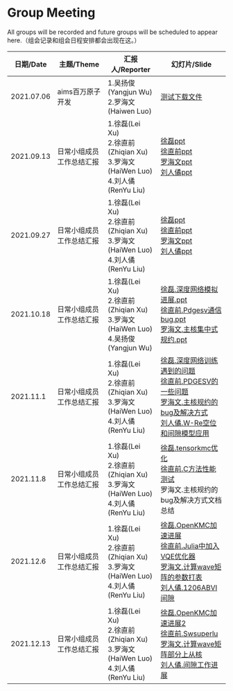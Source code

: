 # Group Meeting

All groups will be recorded and future groups will be scheduled to appear here.（组会记录和组会日程安排都会出现在这。）

| 日期/Date  | 主题/Theme               | 汇报人/Reporter                                              | 幻灯片/Slide                                                 |
| ---------- | ------------------------ | ------------------------------------------------------------ | ------------------------------------------------------------ |
| 2021.07.06 | aims百万原子开发         | 1.吴扬俊(Yangjun Wu)<br />2.罗海文(Haiwen Luo)               | <a href="resource/test.pdf" target="_blank">测试下载文件</a> |
| 2021.09.13 | 日常小组成员工作总结汇报 | 1.徐磊(Lei Xu)<br />2.徐直前(Zhiqian Xu)<br />3.罗海文(HaiWen Luo)<br />4.刘人僪(RenYu Liu) |  <a href="resource/徐磊-9-13组会.pdf" target="_blank">徐磊ppt</a><br /><a href="resource/20210913徐直前MPS.pdf" target="_blank">徐直前ppt</a><br /><a href="resource/luohaiwen_optimization_of_rho_and_H.pdf" target="_blank">罗海文ppt</a><br /><a href="resource/刘人僪9.13程序调试Roofline.pdf" target="_blank">刘人僪ppt</a>|
| 2021.09.27 | 日常小组成员工作总结汇报 | 1.徐磊(Lei Xu)<br />2.徐直前(Zhiqian Xu)<br />3.罗海文(HaiWen Luo)<br />4.刘人僪(RenYu Liu) |  <a href="resource/2021.9.27.xulei.pdf" target="_blank">徐磊ppt</a><br /><a href="resource/2021.9.27.xuzhiqian.pdf" target="_blank">徐直前ppt</a><br /><a href="resource/2021.9.27.luohaiwen.pdf" target="_blank">罗海文ppt</a><br /><a href="resource/2021.9.27.liurenyu.pdf" target="_blank">刘人僪ppt</a>|
| 2021.10.18 | 日常小组成员工作总结汇报 | 1.徐磊(Lei Xu)<br />2.徐直前(Zhiqian Xu)<br />3.罗海文(HaiWen Luo)<br />4.吴扬俊(Yangjun Wu) |  <a href="resource/2021.10.18.xulei.ppt" target="_blank">徐磊.深度网络模拟进展.ppt</a><br /><a href="resource/Pdgesv通信bug.pptx" target="_blank">徐直前.Pdgesv通信bug.ppt</a><br /><a href="resource/罗海文_主核集中式规约.pdf" target="_blank">罗海文.主核集中式规约.ppt</a>|
| 2021.11.1 | 日常小组成员工作总结汇报 | 1.徐磊(Lei Xu)<br />2.徐直前(Zhiqian Xu)<br />3.罗海文(HaiWen Luo)<br />4.刘人僪(RenYu Liu) |  <a href="resource/徐磊.深度网络训练遇到的问题.ppt" target="_blank">徐磊.深度网络训练遇到的问题</a><br /><a href="resource/徐直前.PDGESV的一些问题.pptx" target="_blank">徐直前.PDGESV的一些问题</a><br /><a href="resource/罗海文.主核规约的bug及解决方式.pdf" target="_blank">罗海文.主核规约的bug及解决方式</a><br /><a href="resource/刘人僪11.1组会W-Re空位和间隙模型应用.pdf" target="_blank">刘人僪.W-Re空位和间隙模型应用</a>|
| 2021.11.8 | 日常小组成员工作总结汇报 | 1.徐磊(Lei Xu)<br />2.徐直前(Zhiqian Xu)<br />3.罗海文(HaiWen Luo)<br />4.刘人僪(RenYu Liu) |  <a href="resource/徐磊.tensorkmc优化.pptx" target="_blank">徐磊.tensorkmc优化</a><br /><a href="resource/徐直前.C方法性能测试.pptx" target="_blank">徐直前.C方法性能测试</a><br />罗海文.主核规约的bug及解决方式文档总结|
| 2021.12.6 | 日常小组成员工作总结汇报 | 1.徐磊(Lei Xu)<br />2.徐直前(Zhiqian Xu)<br />3.罗海文(HaiWen Luo)<br />4.刘人僪(RenYu Liu) |  <a href="resource/徐磊.OpenKMC加速进展.pptx" target="_blank">徐磊.OpenKMC加速进展</a><br /><a href="resource/徐直前.Julia中加入VQE优化器.pptx" target="_blank">徐直前.Julia中加入VQE优化器</a><br /><a href="resource/罗海文_计算wave矩阵的参数打表.pdf" target="_blank">罗海文.计算wave矩阵的参数打表</a><br /><a href="resource/刘人僪1206ABVI间隙.pdf" target="_blank">刘人僪.1206ABVI间隙</a>|
| 2021.12.13 | 日常小组成员工作总结汇报 | 1.徐磊(Lei Xu)<br />2.徐直前(Zhiqian Xu)<br />3.罗海文(HaiWen Luo)<br />4.刘人僪(RenYu Liu) |  <a href="resource/组会：openkmc申威加速进展2.pptx" target="_blank">徐磊.OpenKMC加速进展2</a><br /><a href="resource/徐直前Swsuperlu.pptx" target="_blank">徐直前.Swsuperlu</a><br /><a href="resource/罗海文_计算wave矩阵部分上从核.pdf" target="_blank">罗海文.计算wave矩阵部分上从核</a><br /><a href="resource/刘人僪间隙工作进展.pdf" target="_blank">刘人僪.间隙工作进展</a>|
